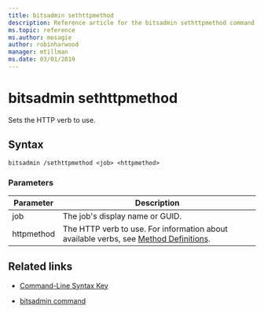 ```yaml
---
title: bitsadmin sethttpmethod
description: Reference article for the bitsadmin sethttpmethod command, which sets the HTTP verb to use.
ms.topic: reference
ms.author: mosagie
author: robinharwood
manager: mtillman
ms.date: 03/01/2019
---
```


# bitsadmin sethttpmethod

Sets the HTTP verb to use.

## Syntax

```
bitsadmin /sethttpmethod <job> <httpmethod>
```

### Parameters

| Parameter | Description |
| --------- | ----------- |
| job | The job's display name or GUID. |
| httpmethod | The HTTP verb to use. For information about available verbs, see [Method Definitions](https://www.w3.org/Protocols/rfc2616/rfc2616-sec9.html). |

## Related links

- [Command-Line Syntax Key](command-line-syntax-key.md)

- [bitsadmin command](bitsadmin.md)
